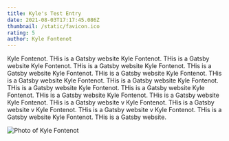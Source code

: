 ```yaml
---
title: Kyle's Test Entry
date: 2021-08-03T17:17:45.086Z
thumbnail: /static/favicon.ico
rating: 5
author: Kyle Fontenot
---
```

Kyle Fontenot. THis is a Gatsby website Kyle Fontenot. THis is a Gatsby website Kyle Fontenot. THis is a Gatsby website Kyle Fontenot. THis is a Gatsby website Kyle Fontenot. THis is a Gatsby website Kyle Fontenot. THis is a Gatsby website Kyle Fontenot. THis is a Gatsby website Kyle Fontenot. THis is a Gatsby website Kyle Fontenot. THis is a Gatsby website Kyle Fontenot. THis is a Gatsby website Kyle Fontenot. THis is a Gatsby website Kyle Fontenot. THis is a Gatsby website v Kyle Fontenot. THis is a Gatsby website v Kyle Fontenot. THis is a Gatsby website v Kyle Fontenot. THis is a Gatsby website Kyle Fontenot. THis is a Gatsby website.

![Photo of Kyle Fontenot](/img/68924836.jpeg "Kyle Fontenot")
